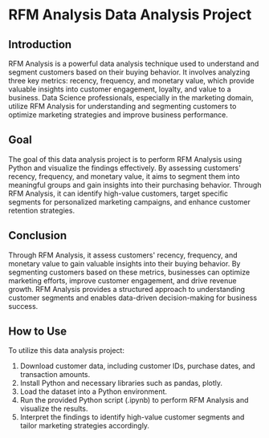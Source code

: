 # RFM Analysis Data Analysis Project

## Introduction
RFM Analysis is a powerful data analysis technique used to understand and segment customers based on their buying behavior.
It involves analyzing three key metrics: recency, frequency, and monetary value, which provide valuable insights into customer engagement, loyalty, and value to a business.
Data Science professionals, especially in the marketing domain, utilize RFM Analysis for understanding and segmenting customers to optimize marketing strategies and improve business performance.

## Goal 
The goal of this data analysis project is to perform RFM Analysis using Python and visualize the findings effectively. 
By assessing customers' recency, frequency, and monetary value, it aims to segment them into meaningful groups and gain insights into their purchasing behavior. 
Through RFM Analysis, it can identify high-value customers, target specific segments for personalized marketing campaigns, and enhance customer retention strategies.

## Conclusion
Through RFM Analysis, it assess customers' recency, frequency, and monetary value to gain valuable insights into their buying behavior. 
By segmenting customers based on these metrics, businesses can optimize marketing efforts, improve customer engagement, and drive revenue growth. 
RFM Analysis provides a structured approach to understanding customer segments and enables data-driven decision-making for business success.

## How to Use
To utilize this data analysis project:
1. Download customer data, including customer IDs, purchase dates, and transaction amounts.
2. Install Python and necessary libraries such as pandas, plotly.
3. Load the dataset into a Python environment.
4. Run the provided Python script (.ipynb) to perform RFM Analysis and visualize the results.
5. Interpret the findings to identify high-value customer segments and tailor marketing strategies accordingly.

